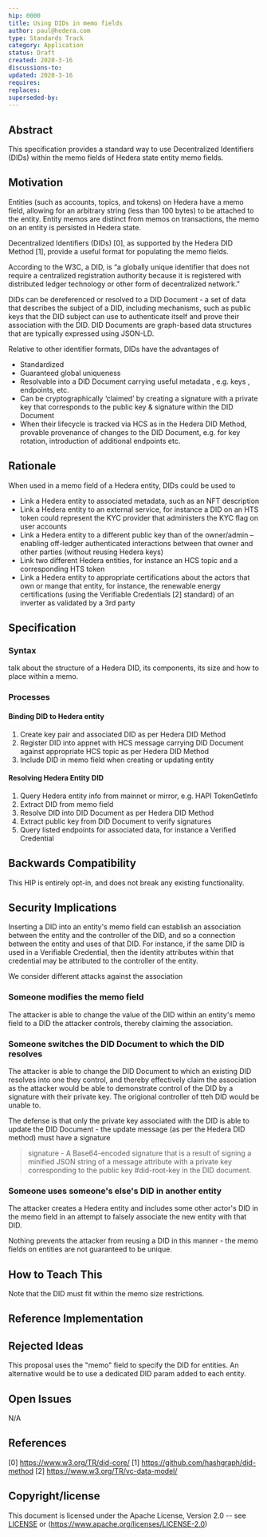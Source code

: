```yaml
---
hip: 0000
title: Using DIDs in memo fields
author: paul@hedera.com 
type: Standards Track
category: Application
status: Draft
created: 2020-3-16
discussions-to: 
updated: 2020-3-16
requires:
replaces:
superseded-by:
---
```


## Abstract

This specification provides a standard way to use Decentralized Identifiers (DIDs) within the memo fields of Hedera state entity memo fields. 

## Motivation

Entities (such as accounts, topics, and tokens) on Hedera have a memo field, allowing for an arbitrary string (less than 100 bytes) to be attached to the entity. Entity memos are distinct from memos on transactions, the memo on an entity is persisted in Hedera state.

Decentralized Identifiers (DIDs) [0], as supported by the Hedera DID Method [1], provide a useful format for populating the memo fields. 

According to the W3C, a DID, is “a globally unique identifier that does not require a centralized registration authority because it is registered with distributed ledger technology or other form of decentralized network.”

DIDs can be dereferenced or resolved to a DID Document - a set of data that describes the subject of a DID, including mechanisms, such as public keys that the DID subject can use to authenticate itself and prove their association with the DID. DID Documents are graph-based data structures that are typically expressed using JSON-LD.

Relative to other identifier formats, DIDs have the advantages of  

- Standardized 
- Guaranteed global uniqueness 
- Resolvable into a DID Document carrying useful metadata , e.g. keys , endpoints, etc. 
- Can be cryptographically ‘claimed’ by creating a signature with a private key that corresponds to the public key & signature within the DID Document   
- When their lifecycle is tracked via HCS as in the Hedera DID Method, provable provenance of changes to the DID Document, e.g. for key rotation, introduction of additional endpoints etc. 


## Rationale

When used in a memo field of a Hedera entity, DIDs could be used to 

- Link a Hedera entity to associated metadata, such as an NFT description 
- Link a Hedera entity to an external service, for instance a DID on an HTS token could represent the KYC provider that administers the KYC flag on user accounts 
- Link a Hedera entity to a different public key than of the owner/admin – enabling off-ledger authenticated interactions between that owner and other parties (without reusing Hedera keys) 
- Link two different Hedera entities, for instance an HCS topic and a corresponding HTS token 
- Link a Hedera entity to appropriate certifications about the actors that own or mange that entity, for instance, the renewable energy certifications (using the Verifiable Credentials [2] standard) of an inverter as validated by a 3rd party


## Specification

### Syntax

talk about the structure of a Hedera DID, its components, its size and how to place within a memo.

### Processes

#### Binding DID to Hedera entity 

1. Create key pair and associated DID as per Hedera DID Method 
2. Register DID into appnet with HCS message carrying DID Document against appropriate HCS topic as per Hedera DID Method 
3. Include DID in memo field when creating or updating entity 

#### Resolving Hedera Entity DID 
 
 1. Query Hedera entity info from mainnet or mirror, e.g. HAPI TokenGetInfo 
 2. Extract DID from memo field 
 3. Resolve DID into DID Document as per Hedera DID Method 
 4. Extract public key from DID Document to verify signatures 
 5. Query listed endpoints for associated data, for instance a Verified Credential  


## Backwards Compatibility

This HIP is entirely opt-in, and does not break any existing functionality.

## Security Implications

Inserting a DID into an entity's memo field can establish an association between the entity and the controller of the DID, and so a connection between the entity and uses of that DID. For instance, if the same DID is used in a Verifiable Credential, then the identity attributes within that credential may be attributed to the controller of the entity. 

We consider different attacks against the association

### Someone modifies the memo field

The attacker is able to change the value of the DID within an entity's memo field to a DID the attacker controls, thereby claiming the association.

### Someone switches the DID Document to which the DID resolves

The attacker is able to change the DID Document to which an existing DID resolves into one they control, and thereby effectively claim the association as the attacker would be able to demonstrate control of the DID by a signature with their private key. The origional controller of tteh DID would be unable to.

The defense is that only the private key associated with the DID is able to update the DID Document - the update message (as per the Hedera DID method) must have a signature 

> signature - A Base64-encoded signature that is a result of signing a minified JSON string of a message attribute with a private key corresponding to the public key #did-root-key in the DID document.

### Someone uses someone's else's DID in another entity

The attacker creates a Hedera entity and includes some other actor's DID in the memo field in an attempt to falsely associate the new entity with that DID.

Nothing prevents the attacker from reusing a DID in this manner - the memo fields on entities are not guaranteed to be unique. 

## How to Teach This

Note that the DID must fit within the memo size restrictions.

## Reference Implementation


## Rejected Ideas

This proposal uses the "memo" field to specify the DID for entities. An alternative would be to use a dedicated DID param added to each entity.

## Open Issues

N/A

## References

[0] https://www.w3.org/TR/did-core/
[1] https://github.com/hashgraph/did-method
[2] https://www.w3.org/TR/vc-data-model/


## Copyright/license

This document is licensed under the Apache License, Version 2.0 -- see [LICENSE](../LICENSE) or (https://www.apache.org/licenses/LICENSE-2.0)
